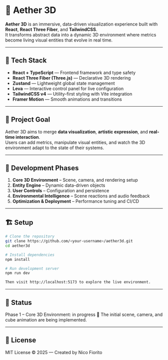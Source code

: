 # 🌌 Aether 3D

**Aether 3D** is an immersive, data-driven visualization experience built with **React**, **React Three Fiber**, and **TailwindCSS**.  
It transforms abstract data into a dynamic 3D environment where metrics become living visual entities that evolve in real time.

---

## 🚀 Tech Stack
- **React + TypeScript** — Frontend framework and type safety  
- **React Three Fiber (Three.js)** — Declarative 3D rendering  
- **Zustand** — Lightweight global state management  
- **Leva** — Interactive control panel for live configuration  
- **TailwindCSS v4** — Utility-first styling with Vite integration  
- **Framer Motion** — Smooth animations and transitions  

---

## 🧠 Project Goal
Aether 3D aims to merge **data visualization**, **artistic expression**, and **real-time interaction**.  
Users can add metrics, manipulate visual entities, and watch the 3D environment adapt to the state of their systems.

---

## 🧩 Development Phases
1. **Core 3D Environment** – Scene, camera, and rendering setup  
2. **Entity Engine** – Dynamic data-driven objects  
3. **User Controls** – Configuration and persistence  
4. **Environmental Intelligence** – Scene reactions and audio feedback  
5. **Optimization & Deployment** – Performance tuning and CI/CD

---

## 🏗️ Setup
```bash
# Clone the repository
git clone https://github.com/<your-username>/aether3d.git
cd aether3d

# Install dependencies
npm install

# Run development server
npm run dev

Then visit http://localhost:5173 to explore the live environment.
```

---

## 🧭 Status

Phase 1 – Core 3D Environment: in progress 🧱
The initial scene, camera, and cube animation are being implemented.

---

## 📜 License

MIT License © 2025 — Created by Nico Fiorito